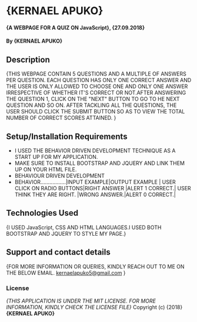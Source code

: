 # {KERNAEL APUKO}
#### {A WEBPAGE FOR A QUIZ ON JavaScript}, {27.09.2018}
#### By **{KERNAEL APUKO}**
## Description
{THIS WEBPAGE CONTAIN 5 QUESTIONS AND A MULTIPLE OF ANSWERS PER QUESTION. EACH QUESTION HAS ONLY ONE CORRECT ANSWER AND THE USER IS ONLY ALLOWED TO CHOOSE ONE AND ONLY ONE ANSWER  IRRESPECTIVE OF WHETHER IT'S CORRECT OR NOT.AFTER ANSWERING THE QUESTION 1, CLICK ON THE "NEXT" BUTTON TO GO TO HE NEXT QUESTION AND SO ON. AFTER TACKLING ALL THE QUESTIONS, THE USER SHOULD CLICK THE SUBMIT BUTTON SO AS TO VIEW THE TOTAL NUMBER OF CORRECT SCORES ATTAINED.  }
## Setup/Installation Requirements
* I USED THE BEHAVIOR DRIVEN DEVELOPMENT TECHNIQUE AS A START UP FOR MY APPLICATION.
* MAKE SURE TO INSTALL BOOTSTRAP AND JQUERY AND LINK THEM UP ON YOUR HTML FILE.
* BEHAVIOUR DRIVEN DEVELOPMENT
* BEHAVIOR.................|INPUT EXAMPLE|OUTPUT EXAMPLE |
USER CLICK ON RADIO BUTTONS|RIGHT ANSWER |ALERT 1 CORRECT.|
USER THINK THEY ARE RIGHT. |WRONG ANSWER.|ALERT 0 CORRECT.|
## Technologies Used
{I USED JavaScript, CSS AND HTML LANGUAGES.I USED BOTH BOOTSTRAP AND JQUERY TO STYLE MY PAGE.}
## Support and contact details
{FOR MORE INFORMATION OR QUERIES, KINDLY REACH OUT TO ME ON THE BELOW EMAIL. kernaelapuko5@gmail.com  }
### License
*{THIS APPLICATION IS UNDER THE MIT LICENSE. FOR MORE INFORMATION, KINDLY CHECK THE LICENSE FILE}*
Copyright (c) {2018} **{KERNAEL APUKO}**
